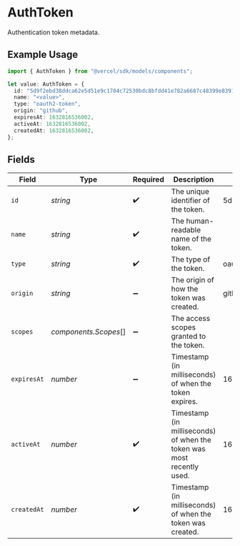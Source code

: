 # AuthToken

Authentication token metadata.

## Example Usage

```typescript
import { AuthToken } from "@vercel/sdk/models/components";

let value: AuthToken = {
  id: "5d9f2ebd38ddca62e5d51e9c1704c72530bdc8bfdd41e782a6687c48399e8391",
  name: "<value>",
  type: "oauth2-token",
  origin: "github",
  expiresAt: 1632816536002,
  activeAt: 1632816536002,
  createdAt: 1632816536002,
};
```

## Fields

| Field                                                                 | Type                                                                  | Required                                                              | Description                                                           | Example                                                               |
| --------------------------------------------------------------------- | --------------------------------------------------------------------- | --------------------------------------------------------------------- | --------------------------------------------------------------------- | --------------------------------------------------------------------- |
| `id`                                                                  | *string*                                                              | :heavy_check_mark:                                                    | The unique identifier of the token.                                   | 5d9f2ebd38ddca62e5d51e9c1704c72530bdc8bfdd41e782a6687c48399e8391      |
| `name`                                                                | *string*                                                              | :heavy_check_mark:                                                    | The human-readable name of the token.                                 |                                                                       |
| `type`                                                                | *string*                                                              | :heavy_check_mark:                                                    | The type of the token.                                                | oauth2-token                                                          |
| `origin`                                                              | *string*                                                              | :heavy_minus_sign:                                                    | The origin of how the token was created.                              | github                                                                |
| `scopes`                                                              | *components.Scopes*[]                                                 | :heavy_minus_sign:                                                    | The access scopes granted to the token.                               |                                                                       |
| `expiresAt`                                                           | *number*                                                              | :heavy_minus_sign:                                                    | Timestamp (in milliseconds) of when the token expires.                | 1632816536002                                                         |
| `activeAt`                                                            | *number*                                                              | :heavy_check_mark:                                                    | Timestamp (in milliseconds) of when the token was most recently used. | 1632816536002                                                         |
| `createdAt`                                                           | *number*                                                              | :heavy_check_mark:                                                    | Timestamp (in milliseconds) of when the token was created.            | 1632816536002                                                         |
